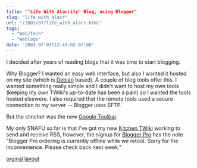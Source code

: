 ```yaml
---
title: ""Life With Alacrity" Blog, using Blogger"
slug: "life_with_alacr"
url: "/2003/07/life_with_alacr.html"
tags:
  - "Web/Tech"
  - "Weblogs"
date: "2003-07-03T12:49:02-07:00"
---
```

<p>I decided after years of reading blogs that it was time to start blogging.</p>
<p>Why Blogger? I wanted an easy web interface, but also I wanted it hosted on my site (which is <a href="http://www.debian.org">Debian</a> based). A couple of blog tools offer this. I wanted something really simple and I didn't want to host my own tools (keeping my own TWiki's up-to-date has been a pain) so I wanted the tools hosted elsewere. I also required that the remote tools used a secure connection to my server -- Blogger uses SFTP.</p>
<p>But the clincher was the new <a href="http://toolbar.google.com/">Google Toolbar</a>.</p>
<p>My only SNAFU so far is that I've got my new <a href="http://twiki.alacritymanagement.com/bin/view/Kitchen">Kitchen TWiki</a> working to send and receive RSS, however, the signup for <a href="http://pro.blogger.com/">Blogger Pro</a> has the note "Blogger Pro ordering is currently offline while we retool. Sorry for the inconvenience. Please check back next week."</p>
<p class="previous"><a href="/previous/2003/07/life_with_alacr.html" rel="syndication">orginal layout</a></p>
